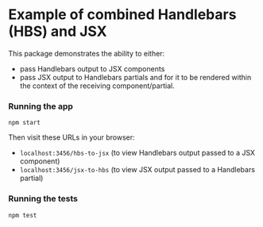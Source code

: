 # Example of combined Handlebars (HBS) and JSX

This package demonstrates the ability to either:
- pass Handlebars output to JSX components
- pass JSX output to Handlebars partials
and for it to be rendered within the context of the receiving component/partial.


### Running the app

```
npm start
```

Then visit these URLs in your browser:

- `localhost:3456/hbs-to-jsx` (to view Handlebars output passed to a JSX component)
- `localhost:3456/jsx-to-hbs` (to view JSX output passed to a Handlebars partial)


### Running the tests

```
npm test
```
